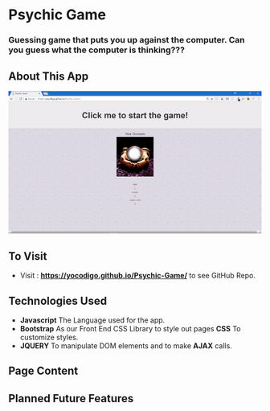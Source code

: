 # Psychic Game

###  Guessing game that puts you up against the computer. Can you guess what the computer is thinking??? 

## About This App
![Alt Text](https://github.com/yocodigo/Psychic-Game/blob/master/assets/images/ezgif.com-video-to-gif.gif)    

## To Visit
* Visit : __https://yocodigo.github.io/Psychic-Game/__ to see GitHub Repo.

## Technologies Used
* __Javascript__ The Language used for the app.
* __Bootstrap__ As our Front End CSS Library to style out pages __CSS__ To customize styles.
* __JQUERY__ To manipulate DOM elements and to make __AJAX__ calls.

## Page Content


## Planned Future Features
